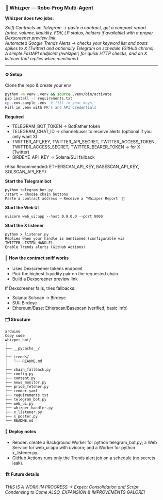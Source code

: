 ### 🐸 Whizper — Robo-Frog Multi-Agent  
**Whizper does two jobs:**

*Sniff Contracts on Telegram → paste a contract, get a compact report (price, volume, liquidity, FDV, LP status, holders if available) with a proper Dexscreener preview link.  
Automated Google Trends Alerts → checks your keyword list and posts spikes to X (Twitter) and optionally Telegram on schedule (GitHub chrons).  
A simple FastAPI endpoint (/whizper) for quick HTTP checks, and an X listener that replies when mentioned.*

---

#### ⚙️ Setup  
Clone the repo & create your env  
```bash
python -m venv .venv && source .venv/bin/activate  
pip install -r requirements.txt  
cp .env.sample .env  # fill in your keys
Fill in .env with PK's and API Credentials

```
**Required**

- TELEGRAM_BOT_TOKEN → BotFather token
- TELEGRAM_CHAT_ID → channel/user to receive alerts (optional if you only want X)
- TWITTER_API_KEY, TWITTER_API_SECRET, TWITTER_ACCESS_TOKEN, TWITTER_ACCESS_SECRET, TWITTER_BEARER_TOKEN → for X (Twitter)
- BIRDEYE_API_KEY → Solana/SUI fallback

(Also Recommended: ETHERSCAN_API_KEY, BASESCAN_API_KEY, SOLSCAN_API_KEY)

**Start the Telegram bot**
```
python telegram_bot.py
/start → choose chain buttons
Paste a contract address → Receive a 'Whizper Report' 🐸
```
**Start the Web UI**
```
uvicorn web_ui:app --host 0.0.0.0 --port 8000
```
**Start the X listener**
```
python x_listener.py
Replies when your handle is mentioned (configurable via TWITTER_LISTEN_HANDLE).
Enable Trends alerts (GitHub Actions)
```

#### 🧠 How the contract sniff works

- Uses Dexscreener tokens endpoint
- Pick the highest-liquidity pair on the requested chain.
- Build a Dexscreener preview link

If Dexscreener fails, tries fallbacks:
- Solana: Solscan → Birdeye
- SUI: Birdeye
- Ethereum/Base: Etherscan/Basescan (verified, basic info)

#### 🗂 Structure

````
arduino
Copy code
whizper_bot/
│
├── __pycache__/  
│
├── trends/  
│   └── README.md  
│
├── chain_fallback.py  
├── config.py  
├── content.py  
├── news_monitor.py  
├── price_fetcher.py  
├── render.yaml  
├── requirements.txt  
├── telegram_bot.py  
├── web_ui.py  
├── whizper_handler.py  
├── x_listener.py  
├── x_poster.py  
└── README.md
````

#### 🚀 **Deploy notes**
- Render: create a Background Worker for python telegram_bot.py; a Web Service for web_ui:app with uvicorn; and a Worker for python x_listener.py.
- GitHub Actions runs only the Trends alert job on a schedule (no secrets leak).

#### 🏗️ **Future details**
*THIS IS A WORK IN PROGRESS → Expect Consolidation and Script Condensing to Come
ALSO, EXPANSION & IMPROVEMENTS GALORE!*




